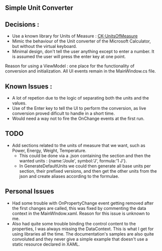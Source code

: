 ﻿Simple Unit Converter
--------------------------------

Decisions :
-------------
- Use a known library for Units of Measure : [CK-UnitsOfMeasure](https://github.com/Invenietis/CK-UnitsOfMeasure)
- Mimic the behaviour of the Unit converter of the Microsoft Calculator, but without the virtual keyboard.
- Minimal design, don't tell the user anything except to enter a number. It is assumed the user will press the enter key at one point.

Reason for using a ViewModel : one place for the functionality of conversion and initialization.
All UI events remain in the MainWindow.cs file.

Known Issues :
-------------
- A lot of repetion due to the logic of separating both the units and the values.
- Use of the Enter key to tell the UI to perform the conversion, as live conversion proved dificult to handle in a short time.
- Would need a way not to fire the OnChange events at the first run.

TODO
-------------
- Add sections related to the units of measure that we want, such as Power, Energy, Weight, Temperature.
  - This could be done via a .json containing the section and then the wanted units : {name:'Joule', symbol:'J', formula:'1 J'}.
  - In GenerateDefaultUnits we could then generate all base units per section, their prefixed versions, and then get the other units from the json and create aliases according to the formulae.

Personal Issues
-------------
- Had some trouble with OnPropertyChange event getting removed after the first changes are called, this was fixed by commenting the data context in the MainWIndow.xaml. Reason for this issue is unknown to me.
- Also had quite some trouble binding the control content to the properties, I was always missing the DataContext. This is what I get for using libraries all the time. The documentation's samples are also quite convoluted and they never give a simple example that doesn't use a static resource declared in XAML.
